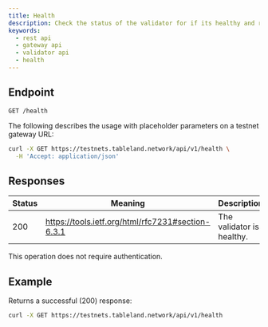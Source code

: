 ```yaml
---
title: Health
description: Check the status of the validator for if its healthy and running.
keywords:
  - rest api
  - gateway api
  - validator api
  - health
---
```


## Endpoint

`GET /health`

The following describes the usage with placeholder parameters on a testnet gateway URL:

```bash
curl -X GET https://testnets.tableland.network/api/v1/health \
  -H 'Accept: application/json'
```

## Responses

| Status | Meaning                                           | Description               | Schema |
| ------ | ------------------------------------------------- | ------------------------- | ------ |
| 200    | https://tools.ietf.org/html/rfc7231#section-6.3.1 | The validator is healthy. | None   |

This operation does not require authentication.

## Example

Returns a successful (200) response:

```bash
curl -X GET https://testnets.tableland.network/api/v1/health
```
